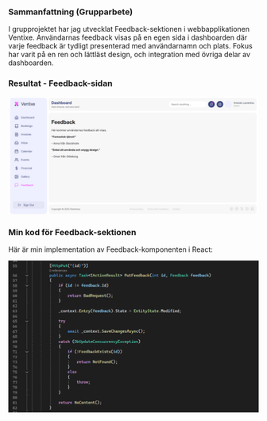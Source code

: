 ### Sammanfattning (Grupparbete)

I grupprojektet har jag utvecklat Feedback-sektionen i webbapplikationen Ventixe. Användarnas feedback visas på en egen sida i dashboarden där varje feedback är tydligt presenterad med användarnamn och plats. Fokus har varit på en ren och lättläst design, och integration med övriga delar av dashboarden.


### Resultat - Feedback-sidan

![Feedback-sidan](images/1.png)

### Min kod för Feedback-sektionen

Här är min implementation av Feedback-komponenten i React:

![Min kod](images/2.png)
